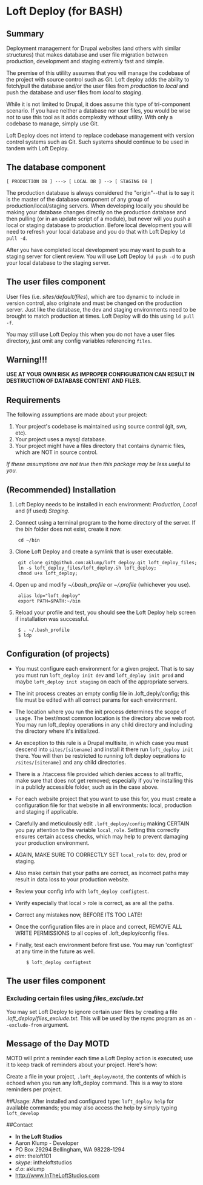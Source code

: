 # Loft Deploy (for BASH)

## Summary

Deployment management for Drupal websites (and others with similar structures)
that makes database and user file migration between production, development and
staging extremly fast and simple.

The premise of this utililty assumes that you will manage the codebase of the
project with source control such as Git.  Loft deploy adds the ability to
fetch/pull the database and/or the user files from _production_ to _local_ and
push the database and user files from _local_ to _staging_.

While it is not limited to Drupal, it does assume this type of tri-component
scenario. If you have neither a database nor user files, you would be wise not
to use this tool as it adds complexity without utility.  With only a codebase to
manage, simply use Git.

Loft Deploy does not intend to replace codebase management with version control
systems such as Git. Such systems should continue to be used in tandem with
Loft Deploy.


## The database component

    [ PRODUCTION DB ] ---> [ LOCAL DB ] --> [ STAGING DB ]

The production database is always considered the "origin"--that is to say it is
the master of the database component of any group of production/local/staging
servers.  When developing locally you should be making your database changes
directly on the production database and then pulling (or in an update script of
a module), but never will you push a local or staging database to production.
Before local development you will need to refresh your local database and you do
that with Loft Deploy `ld pull -d`.

After you have completed local development you may want to push to a staging
server for client review.  You will use Loft Deploy `ld push -d` to push your
local database to the staging server.

## The user files component

User files (i.e. _sites/default/files_), which are too dynamic to include in
version control, also originate and must be changed on the production server.
Just like the database, the dev and staging environments need to be brought to
match production at times. Loft Deploy will do this using `ld pull -f`.

You may still use Loft Deploy this when you do not have a user files directory,
just omit any config variables referencing `files`.


## Warning!!!

**USE AT YOUR OWN RISK AS IMPROPER CONFIGURATION CAN RESULT IN
DESTRUCTION OF DATABASE CONTENT AND FILES.**


## Requirements
The following assumptions are made about your project:

1. Your project's codebase is maintained using source control (git, svn, etc).
1. Your project uses a mysql database.
1. Your project might have a files directory that contains dynamic files, which are NOT in source control.

_If these assumptions are not true then this package may be less useful to you._


## (Recommended) Installation

1. Loft Deploy needs to be installed in each environment: _Production, Local_ and (if used) _Staging_.
1. Connect using a terminal program to the home directory of the server.  If the _bin_ folder does not exist, create it now.

        cd ~/bin

1. Clone Loft Deploy and create a symlink that is user executable.

        git clone git@github.com:aklump/loft_deploy.git loft_deploy_files;
        ln -s loft_deploy_files/loft_deploy.sh loft_deploy;
        chmod u+x loft_deploy;

1. Open up and modify _~/.bash_profile_ or _~/.profile_ (whichever you use).

        alias ldp="loft_deploy"
        export PATH=$PATH:~/bin

1. Reload your profile and test, you should see the Loft Deploy help screen if installation was successful.

        $ . ~/.bash_profile
        $ ldp

## Configuration (of projects)

* You must configure each environment for a given project. That is to say you must run `loft_deploy init dev` and `loft_deploy init prod` and maybe `loft_deploy init staging` on each of the appropriate servers.
* The init process creates an empty config file in .loft_deply/config; this file must be edited with all correct params for each environment.
* The location where you run the init process determines the scope of usage. The best/most common location is the directory above web root. You may run loft_deploy operations in any child directory and including the directory where it's initialized.
* An exception to this rule is a Drupal multisite, in which case you must descend into `sites/[sitename]` and install it there run `loft_deploy init` there. You will then be restricted to running loft deploy oeprations to `/sites/[sitename]` and any child directories.
* There is a .htaccess file provided which denies access to all traffic, make
  sure that does not get removed; especially if you're installing this in a publicly accessible folder, such as in the case above.
* For each website project that you want to use this for, you must create a configuration file for that website in all environments: local, production and staging if applicable.
* Carefully and meticulously edit `.loft_deploy/config` making CERTAIN you pay attention to the variable `local_role`. Setting this correctly ensures certain access checks, which may help to prevent damaging your production environment.
* AGAIN, MAKE SURE TO CORRECTLY SET `local_role` to: dev, prod or staging.
* Also make certain that your paths are correct, as incorrect paths may result in data loss to your production website.
* Review your config info with `loft_deploy configtest`.
* Verify especially that local > role is correct, as are all the paths.
* Correct any mistakes now, BEFORE ITS TOO LATE!
* Once the configuration files are in place and correct, REMOVE ALL WRITE PERMISSIONS to all copies of .loft_deploy/config files.
* Finally, test each environment before first use. You may run 'configtest' at any time in the future as well.

          $ loft_deploy configtest

## The user files component

### Excluding certain files using _files_exclude.txt_
You may set Loft Deploy to ignore certain user files by creating a file _.loft_deploy/files_exclude.txt_.  This will be used by the rsync program as an `--exclude-from` argument.

## Message of the Day MOTD

MOTD will print a reminder each time a Loft Deploy action is executed; use it to keep track of reminders about your project.  Here's how:

Create a file in your project, `.loft_deploy/motd`, the contents of which is echoed when you run any loft_deploy command.  This is a way to store reminders per project.

##Usage:
After installed and configured type: `loft_deploy help` for available commands; you may also access the help by simply typing `loft_develop`

##Contact
* **In the Loft Studios**
* Aaron Klump - Developer
* PO Box 29294 Bellingham, WA 98228-1294
* _aim_: theloft101
* _skype_: intheloftstudios
* _d.o_: aklump
* <http://www.InTheLoftStudios.com>
